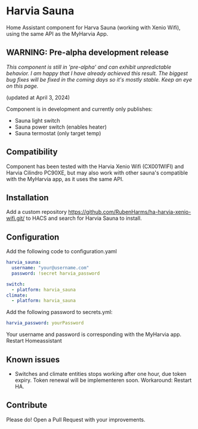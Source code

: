 # Harvia Sauna

Home Assistant component for Harva Sauna (working with Xenio Wifi), using the same API as the MyHarvia App.


## WARNING: Pre-alpha development release

*This component is still in 'pre-alpha' and can exhibit unpredictable behavior.  I am happy that I have already achieved this result.  The biggest bug fixes will be fixed in the coming days so it's mostly stable.  Keep an eye on this page.* 

(updated at April 3, 2024)

Component is in development and currently only publishes:

- Sauna light switch
- Sauna power switch (enables heater)
- Sauna termostat (only target temp)

## Compatibility
Component has been tested with the Harvia Xenio Wifi (CX001WIFI) and Harvia Cilindro PC90XE, but may also work with other sauna's compatible with the MyHarvia app, as it uses the same API.

## Installation

Add a custom repository https://github.com/RubenHarms/ha-harvia-xenio-wifi.git/ to HACS and search for Harvia Sauna to install.

## Configuration

Add the following code to configuration.yaml

```yml
harvia_sauna:
  username: "your@username.com"
  password: !secret harvia_password

switch:
  - platform: harvia_sauna
climate:
  - platform: harvia_sauna
```

Add the following password to secrets.yml:

```yml
harvia_password: yourPassword
```

Your username and password is corresponding with the MyHarvia app.
Restart Homeassistant 

## Known issues

- Switches and climate entities stops working after one hour, due token expiry. Token renewal will be implementeren soon. Workaround: Restart HA.

## Contribute

Please do! Open a Pull Request with your improvements.
